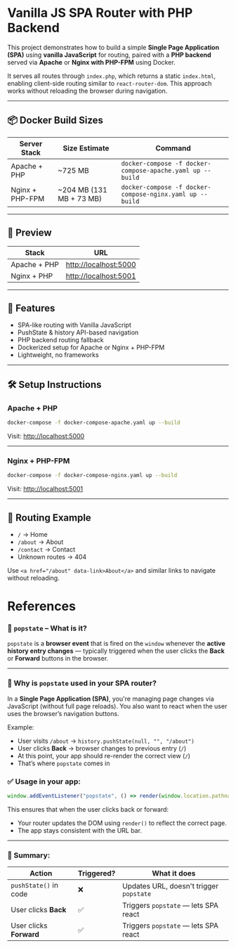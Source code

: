 # Vanilla JS SPA Router with PHP Backend

This project demonstrates how to build a simple **Single Page Application (SPA)** using **vanilla JavaScript** for routing, paired with a **PHP backend** served via **Apache** or **Nginx with PHP-FPM** using Docker.

It serves all routes through `index.php`, which returns a static `index.html`, enabling client-side routing similar to `react-router-dom`. This approach works without reloading the browser during navigation.

---

## 📦 Docker Build Sizes

| Server Stack     | Size Estimate | Command |
|------------------|---------------|---------|
| Apache + PHP     | ~725 MB       | `docker-compose -f docker-compose-apache.yaml up --build` |
| Nginx + PHP-FPM  | ~204 MB (131 MB + 73 MB) | `docker-compose -f docker-compose-nginx.yaml up --build` |

---

## 🚀 Preview

| Stack        | URL                       |
|--------------|---------------------------|
| Apache + PHP | [http://localhost:5000](http://localhost:5000) |
| Nginx + PHP  | [http://localhost:5001](http://localhost:5001) |

---

## 🧰 Features

- SPA-like routing with Vanilla JavaScript
- PushState & history API-based navigation
- PHP backend routing fallback
- Dockerized setup for Apache or Nginx + PHP-FPM
- Lightweight, no frameworks

---

## 🛠️ Setup Instructions

### Apache + PHP

```bash
docker-compose -f docker-compose-apache.yaml up --build
````

Visit: [http://localhost:5000](http://localhost:5000)

---

### Nginx + PHP-FPM

```bash
docker-compose -f docker-compose-nginx.yaml up --build
```

Visit: [http://localhost:5001](http://localhost:5001)

---

## 🧪 Routing Example

* `/` → Home
* `/about` → About
* `/contact` → Contact
* Unknown routes → 404

Use `<a href="/about" data-link>About</a>` and similar links to navigate without reloading.


# References

### 📌 `popstate` – What is it?

`popstate` is a **browser event** that is fired on the `window` whenever the **active history entry changes** — typically triggered when the user clicks the **Back** or **Forward** buttons in the browser.

---

### 🔄 Why is `popstate` used in your SPA router?

In a **Single Page Application (SPA)**, you're managing page changes via JavaScript (without full page reloads). You also want to react when the user uses the browser’s navigation buttons.

Example:

* User visits `/about` → `history.pushState(null, "", "/about")`
* User clicks **Back** → browser changes to previous entry (`/`)
* At this point, your app should re-render the correct view (`/`)
* That’s where `popstate` comes in

### ✅ Usage in your app:

```js
window.addEventListener("popstate", () => render(window.location.pathname));
```

This ensures that when the user clicks back or forward:

* Your router updates the DOM using `render()` to reflect the correct page.
* The app stays consistent with the URL bar.

---

### 🧠 Summary:

| Action                  | Triggered? | What it does                            |
| ----------------------- | ---------- | --------------------------------------- |
| `pushState()` in code   | ❌          | Updates URL, doesn't trigger `popstate` |
| User clicks **Back**    | ✅          | Triggers `popstate` — lets SPA react    |
| User clicks **Forward** | ✅          | Triggers `popstate` — lets SPA react    |

